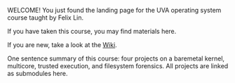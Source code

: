 WELCOME! You just found the landing page for the UVA operating system course taught by Felix Lin. 

If you have taken this course, you may find materials here. 

If you are new, take a look at the [Wiki](https://github.com/fxlin/os-course/wiki).  



One sentence summary of this course: four projects on a baremetal kernel, multicore, trusted execution, and filesystem forensics. All projects are linked as submodules here. 

